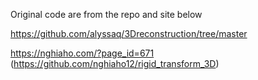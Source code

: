 Original code are from the repo and site below

https://github.com/alyssaq/3Dreconstruction/tree/master

https://nghiaho.com/?page_id=671 (https://github.com/nghiaho12/rigid_transform_3D)
